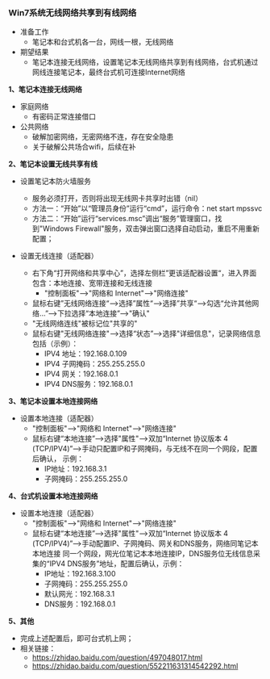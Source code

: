### Win7系统无线网络共享到有线网络
- 准备工作
  - 笔记本和台式机各一台，网线一根，无线网络
- 期望结果
  - 笔记本连接无线网络，设置笔记本无线网络共享到有线网络，台式机通过网线连接笔记本，最终台式机可连接Internet网络

**1、笔记本连接无线网络**
- 家庭网络
  - 有密码正常连接借口
- 公共网络
  - 破解加密网络，无密网络不连，存在安全隐患
  - 关于破解公共场合wifi，后续在补
  
**2、笔记本设置无线共享有线**
- 设置笔记本防火墙服务
  - 服务必须打开，否则将出现无线网卡共享时出错（nil）
  - 方法一：“开始”以“管理员身份”运行“cmd”，运行命令：net start mpssvc
  - 方法二：“开始”运行“services.msc”调出“服务”管理窗口，找到"Windows Firewall"服务，双击弹出窗口选择自动启动，重启不用重新配置；
  
- 设置无线连接（适配器）
  - 右下角“打开网络和共享中心”，选择左侧栏”更该适配器设置“，进入界面包含：本地连接、宽带连接和无线连接
    - "控制面板"-->"网络和 Internet"-->"网络连接"
  - 鼠标右键”无线网络连接“-->选择”属性“-->选择”共享“-->勾选“允许其他网络...”-->下拉选择“本地连接”-->"确认"
  - "无线网络连线"被标记位"共享的"
  - 鼠标右键"无线网络连接"-->选择“状态”-->选择"详细信息"，记录网络信息包括（示例）：
    - IPV4 地址：192.168.0.109
    - IPV4 子网掩码：255.255.255.0
    - IPV4 网关：192.168.0.1
    - IPV4 DNS服务：192.168.0.1

**3、笔记本设置本地连接网络**
- 设置本地连接（适配器）
  - "控制面板"-->"网络和 Internet"-->"网络连接"
  - 鼠标右键“本地连接”-->选择"属性"-->双加“Internet 协议版本 4 (TCP/IPV4)”-->手动只配置IP和子网掩码，与无线不在同一个网段，配置后确认，
  示例：
    - IP地址：192.168.3.1
    - 子网掩码：255.255.255.0

**4、台式机设置本地连接网络**
- 设置本地连接（适配器）
  - "控制面板"-->"网络和 Internet"-->"网络连接"
  - 鼠标右键“本地连接”-->选择"属性"-->双加“Internet 协议版本 4 (TCP/IPV4)”-->手动配置IP、子网掩码、网关和DNS服务，网络同笔记本本地连接
  同一个网段，网光位笔记本本地连接IP，DNS服务位无线信息采集的“IPV4 DNS服务”地址，配置后确认，示例：
    - IP地址：192.168.3.100
    - 子网掩码：255.255.255.0
    - 默认网光：192.168.3.1
    - DNS服务：192.168.0.1
  
**5、其他**
- 完成上述配置后，即可台式机上网；
- 相关链接：
  - https://zhidao.baidu.com/question/497048017.html
  - https://zhidao.baidu.com/question/552211631314542292.html
    

